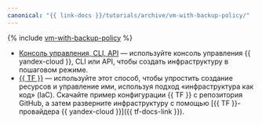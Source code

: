 ```yaml
---
canonical: "{{ link-docs }}/tutorials/archive/vm-with-backup-policy/"
---
```


{% include [vm-with-backup-policy](../../../_tutorials/archive/vm-with-backup-policy.md) %}

* [Консоль управления, CLI, API](console.md) — используйте консоль управления {{ yandex-cloud }}, CLI или API, чтобы создать инфраструктуру в пошаговом режиме.
* [{{ TF }}](terraform.md) — используйте этот способ, чтобы упростить создание ресурсов и управление ими, используя подход «инфраструктура как код» (IaC). Скачайте пример конфигурации {{ TF }} с репозитория GitHub, а затем разверните инфраструктуру с помощью [{{ TF }}-провайдера {{ yandex-cloud }}]({{ tf-docs-link }}).